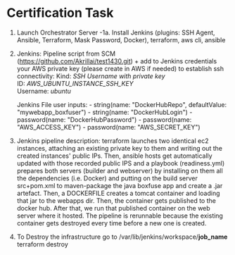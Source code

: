 # Certification Task

1) Launch Orchestrator Server
    -1a. Install Jenkins (plugins: SSH Agent, Ansible, Terraform, Mask Password, Docker), terraform, aws cli, ansible 

2) Jenkins: Pipeline script from SCM (https://github.com/Akrillai/test1430.git) + add to Jenkins credentials your AWS private key (please create in AWS if needed) to establish ssh connectivity: 
   Kind: *SSH Username with private key*  
   ID: *AWS_UBUNTU_INSTANCE_SSH_KEY*  
   Username: *ubuntu*
   
   Jenkins File user inputs:
        - string(name: "DockerHubRepo", defaultValue: "mywebapp_boxfuser")
        - string(name: "DockerHubLogin")
        - password(name: "DockerHubPassword")
        - password(name: "AWS_ACCESS_KEY")
        - password(name: "AWS_SECRET_KEY")

   
3) Jenkins pipeline description: terraform launches two identical ec2 instances, attaching an existing private key to them and writing out the created instances' public IPs. Then, ansible hosts get automatically updated with those recorded public IPS and a playbook (readiness.yml) prepares both servers (builder and webserver) by installing on them all the dependencies (i.e. Docker) and putting on the build server src+pom.xml to maven-package the java boxfuse app and create a .jar artefact. Then, a DOCKERFILE creates a tomcat container and loading that jar to the webapps dir. Then, the container gets published to the docker hub. After that, we run that published container on the web server where it hosted. The pipeline is rerunnable because the existing container gets destroyed every time before a new one is created. 


4) To Destroy the infrastructure go to /var/lib/jenkins/workspace/****job_name****
   terraform destroy